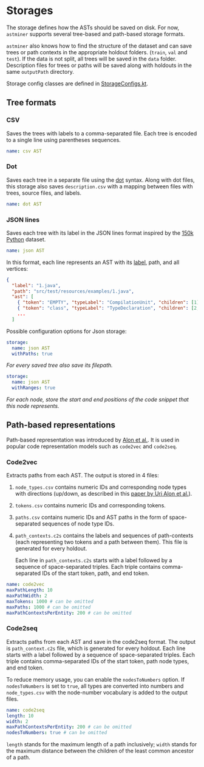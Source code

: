 # Storages

The storage defines how the ASTs should be saved on disk.
For now, `astminer` supports several tree-based and path-based storage formats.

`astminer` also knows how to find the structure of the dataset and can 
save trees or path contexts in the appropriate holdout folders. (`train`, `val` and `test`). 
If the data is not split, all trees will be saved in the `data` folder. 
Description files for trees or paths will be saved along with holdouts in the same `outputPath` directory.

Storage config classes are defined in [StorageConfigs.kt](../src/main/kotlin/astminer/config/StorageConfigs.kt).

## Tree formats

### CSV

Saves the trees with labels to a comma-separated file.
Each tree is encoded to a single line using parentheses sequences.

 ```yaml
 name: csv AST
 ```

### Dot

Saves each tree in a separate file using the [dot](https://graphviz.org/doc/info/lang.html) syntax.
Along with dot files, this storage also saves `description.csv` with a mapping between files with trees, source files, and labels.


 ```yaml
 name: dot AST
 ```

### JSON lines

Saves each tree with its label in the JSON lines format inspired by the [150k Python](https://www.sri.inf.ethz.ch/py150) dataset.

 ```yaml
 name: json AST
 ```

In this format, each line represents an AST with its [label](label_extractors.md), path, and all vertices:

```json
{
  "label": "1.java",
  "path": "src/test/resources/examples/1.java",
  "ast": [
    { "token": "EMPTY", "typeLabel": "CompilationUnit", "children": [1] },
    { "token": "class", "typeLabel": "TypeDeclaration", "children": [2, 3, 4] },
    ...
  ]
```

Possible configuration options for Json storage:

```yaml
storage:
  name: json AST
  withPaths: true
```

_For every saved tree also save its filepath._

```yaml
storage:
  name: json AST
  withRanges: true
```

_For each node, store the start and end positions of the code snippet that this node represents._

## Path-based representations

Path-based representation was introduced by [Alon et al.](https://arxiv.org/abs/1803.09544).
It is used in popular code representation models such as `code2vec` and `code2seq`.

### Code2vec

Extracts paths from each AST. The output is stored in 4 files:
1. `node_types.csv` contains numeric IDs and corresponding node types with directions (up/down, as described in this [paper by Uri Alon et al.](https://arxiv.org/pdf/1803.09544.pdf)).
2. `tokens.csv` contains numeric IDs and corresponding tokens.
3. `paths.csv` contains numeric IDs and AST paths in the form of space-separated sequences of node type IDs.
4. `path_contexts.c2s` contains the labels and sequences of path-contexts (each representing two tokens and a path between them).
    This file is generated for every holdout.

    Each line in `path_contexts.c2s` starts with a label followed by a sequence of space-separated triples. Each triple contains comma-separated IDs of the start token, path, and end token.

 ```yaml
 name: code2vec
 maxPathLength: 10
 maxPathWidth: 2
 maxTokens: 1000 # can be omitted
 maxPaths: 1000 # can be omitted
 maxPathContextsPerEntity: 200 # can be omitted
 ```


### Code2seq

Extracts paths from each AST and save in the code2seq format.
The output is `path_context.c2s` file, which is generated for every holdout.
Each line starts with a label followed by a sequence of space-separated triples.
Each triple contains comma-separated IDs of the start token, path node types, and end token.

To reduce memory usage, you can enable the `nodesToNumbers` option.
If `nodesToNumbers` is set to `true`, all types are converted into numbers and `node_types.csv` with the node-number vocabulary is added to the output files.

 ```yaml
 name: code2seq
 length: 10
 width: 2
 maxPathContextsPerEntity: 200 # can be omitted
 nodesToNumbers: true # can be omitted
 ```
`length` stands for the maximum length of a path inclusively; `width` stands for the maximum distance between the children of the least common ancestor of a path.